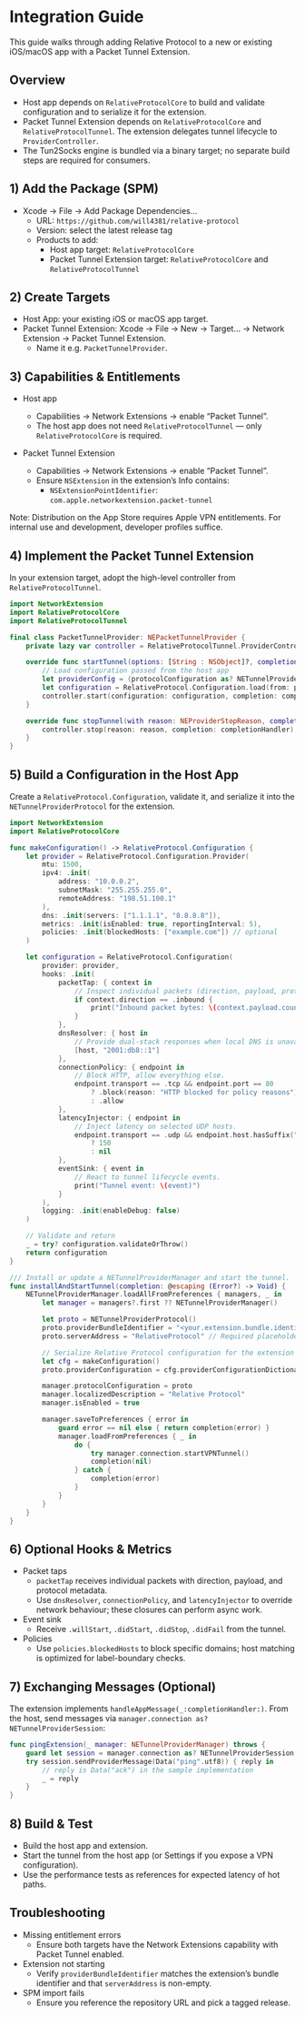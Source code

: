 # Integration Guide

This guide walks through adding Relative Protocol to a new or existing iOS/macOS app with a Packet Tunnel Extension.

## Overview

- Host app depends on `RelativeProtocolCore` to build and validate configuration and to serialize it for the extension.
- Packet Tunnel Extension depends on `RelativeProtocolCore` and `RelativeProtocolTunnel`. The extension delegates tunnel lifecycle to `ProviderController`.
- The Tun2Socks engine is bundled via a binary target; no separate build steps are required for consumers.

## 1) Add the Package (SPM)

- Xcode → File → Add Package Dependencies…
  - URL: `https://github.com/will4381/relative-protocol`
  - Version: select the latest release tag
  - Products to add:
    - Host app target: `RelativeProtocolCore`
    - Packet Tunnel Extension target: `RelativeProtocolCore` and `RelativeProtocolTunnel`

## 2) Create Targets

- Host App: your existing iOS or macOS app target.
- Packet Tunnel Extension: Xcode → File → New → Target… → Network Extension → Packet Tunnel Extension.
  - Name it e.g. `PacketTunnelProvider`.

## 3) Capabilities & Entitlements

- Host app
  - Capabilities → Network Extensions → enable “Packet Tunnel”.
  - The host app does not need `RelativeProtocolTunnel` — only `RelativeProtocolCore` is required.

- Packet Tunnel Extension
  - Capabilities → Network Extensions → enable “Packet Tunnel”.
  - Ensure `NSExtension` in the extension’s Info contains:
    - `NSExtensionPointIdentifier`: `com.apple.networkextension.packet-tunnel`

Note: Distribution on the App Store requires Apple VPN entitlements. For internal use and development, developer profiles suffice.

## 4) Implement the Packet Tunnel Extension

In your extension target, adopt the high-level controller from `RelativeProtocolTunnel`.

```swift
import NetworkExtension
import RelativeProtocolCore
import RelativeProtocolTunnel

final class PacketTunnelProvider: NEPacketTunnelProvider {
    private lazy var controller = RelativeProtocolTunnel.ProviderController(provider: self)

    override func startTunnel(options: [String : NSObject]?, completionHandler: @escaping (Error?) -> Void) {
        // Load configuration passed from the host app
        let providerConfig = (protocolConfiguration as? NETunnelProviderProtocol)?.providerConfiguration
        let configuration = RelativeProtocol.Configuration.load(from: providerConfig)
        controller.start(configuration: configuration, completion: completionHandler)
    }

    override func stopTunnel(with reason: NEProviderStopReason, completionHandler: @escaping () -> Void) {
        controller.stop(reason: reason, completion: completionHandler)
    }
}
```

## 5) Build a Configuration in the Host App

Create a `RelativeProtocol.Configuration`, validate it, and serialize it into the `NETunnelProviderProtocol` for the extension.

```swift
import NetworkExtension
import RelativeProtocolCore

func makeConfiguration() -> RelativeProtocol.Configuration {
    let provider = RelativeProtocol.Configuration.Provider(
        mtu: 1500,
        ipv4: .init(
            address: "10.0.0.2",
            subnetMask: "255.255.255.0",
            remoteAddress: "198.51.100.1"
        ),
        dns: .init(servers: ["1.1.1.1", "8.8.8.8"]),
        metrics: .init(isEnabled: true, reportingInterval: 5),
        policies: .init(blockedHosts: ["example.com"]) // optional
    )

    let configuration = RelativeProtocol.Configuration(
        provider: provider,
        hooks: .init(
            packetTap: { context in
                // Inspect individual packets (direction, payload, protocol number).
                if context.direction == .inbound {
                    print("Inbound packet bytes: \(context.payload.count)")
                }
            },
            dnsResolver: { host in
                // Provide dual-stack responses when local DNS is unavailable.
                [host, "2001:db8::1"]
            },
            connectionPolicy: { endpoint in
                // Block HTTP, allow everything else.
                endpoint.transport == .tcp && endpoint.port == 80
                    ? .block(reason: "HTTP blocked for policy reasons")
                    : .allow
            },
            latencyInjector: { endpoint in
                // Inject latency on selected UDP hosts.
                endpoint.transport == .udp && endpoint.host.hasSuffix(".test.false-positive")
                    ? 150
                    : nil
            },
            eventSink: { event in
                // React to tunnel lifecycle events.
                print("Tunnel event: \(event)")
            }
        ),
        logging: .init(enableDebug: false)
    )

    // Validate and return
    _ = try? configuration.validateOrThrow()
    return configuration
}

/// Install or update a NETunnelProviderManager and start the tunnel.
func installAndStartTunnel(completion: @escaping (Error?) -> Void) {
    NETunnelProviderManager.loadAllFromPreferences { managers, _ in
        let manager = managers?.first ?? NETunnelProviderManager()

        let proto = NETunnelProviderProtocol()
        proto.providerBundleIdentifier = "<your.extension.bundle.identifier>"
        proto.serverAddress = "RelativeProtocol" // Required placeholder

        // Serialize Relative Protocol configuration for the extension
        let cfg = makeConfiguration()
        proto.providerConfiguration = cfg.providerConfigurationDictionary()

        manager.protocolConfiguration = proto
        manager.localizedDescription = "Relative Protocol"
        manager.isEnabled = true

        manager.saveToPreferences { error in
            guard error == nil else { return completion(error) }
            manager.loadFromPreferences { _ in
                do {
                    try manager.connection.startVPNTunnel()
                    completion(nil)
                } catch {
                    completion(error)
                }
            }
        }
    }
}
```

## 6) Optional Hooks & Metrics

- Packet taps
  - `packetTap` receives individual packets with direction, payload, and protocol metadata.
  - Use `dnsResolver`, `connectionPolicy`, and `latencyInjector` to override network behaviour; these closures can perform async work.
- Event sink
  - Receive `.willStart`, `.didStart`, `.didStop`, `.didFail` from the tunnel.
- Policies
  - Use `policies.blockedHosts` to block specific domains; host matching is optimized for label-boundary checks.

## 7) Exchanging Messages (Optional)

The extension implements `handleAppMessage(_:completionHandler:)`. From the host, send messages via `manager.connection as? NETunnelProviderSession`:

```swift
func pingExtension(_ manager: NETunnelProviderManager) throws {
    guard let session = manager.connection as? NETunnelProviderSession else { return }
    try session.sendProviderMessage(Data("ping".utf8)) { reply in
        // reply is Data("ack") in the sample implementation
        _ = reply
    }
}
```

## 8) Build & Test

- Build the host app and extension.
- Start the tunnel from the host app (or Settings if you expose a VPN configuration).
- Use the performance tests as references for expected latency of hot paths.

## Troubleshooting

- Missing entitlement errors
  - Ensure both targets have the Network Extensions capability with Packet Tunnel enabled.
- Extension not starting
  - Verify `providerBundleIdentifier` matches the extension’s bundle identifier and that `serverAddress` is non-empty.
- SPM import fails
  - Ensure you reference the repository URL and pick a tagged release.
